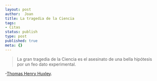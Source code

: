 ```yaml
---
layout: post
author:  Joan
title: La tragedia de la Ciencia
tags:
- Citas
status: publish
type: post
published: true
meta: {}
---
```

<blockquote>La gran tragedia de la Ciencia es el asesinato de una bella hipótesis por un feo dato experimental.</blockquote>-<a href="http://es.wikipedia.org/wiki/Thomas_Henry_Huxley">Thomas Henry Huxley</a>.
